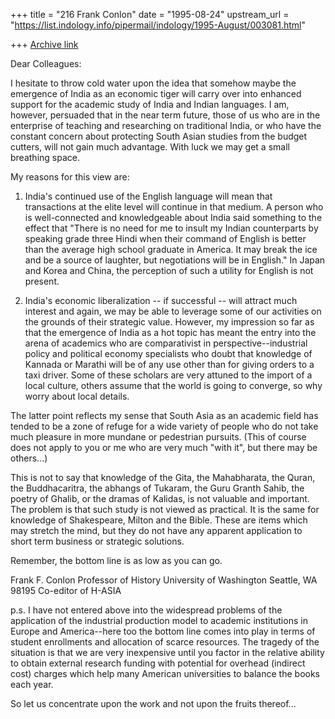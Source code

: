 +++
title = "216 Frank Conlon"
date = "1995-08-24"
upstream_url = "https://list.indology.info/pipermail/indology/1995-August/003081.html"

+++
[Archive link](https://list.indology.info/pipermail/indology/1995-August/003081.html)

Dear Colleagues:

I hesitate to throw cold water upon the idea that somehow maybe the 
emergence of India as an economic tiger will carry over into enhanced 
support for the academic study of India and Indian languages.  I am, 
however, persuaded that in the near term future, those of us who are in 
the enterprise of teaching and researching on traditional India, or who 
have the constant concern about protecting South Asian studies from the 
budget cutters, will not gain much advantage.  With luck we may get a 
small breathing space.

My reasons for this view are:

1.  India's continued use of the English language will mean that 
transactions at the elite level will continue in that medium.  A person 
who is well-connected and knowledgeable about India said something to the 
effect that "There is no need for me to insult my Indian counterparts by 
speaking grade three Hindi when their command of English is better than 
the average high school graduate in America.  It may break the ice and be 
a source of laughter, but negotiations will be in English."  In Japan and 
Korea and China, the perception of such a utility for English is not present.

2.  India's economic liberalization -- if successful -- will attract much 
interest and again, we may be able to leverage some of our activities on 
the grounds of their strategic value.  However, my impression so far as 
that the emergence of India as a hot topic has meant the entry into the 
arena of academics who are comparativist in perspective--industrial 
policy and political economy specialists who doubt that knowledge of 
Kannada or Marathi will be of any use other than for giving orders to a 
taxi driver.  Some of these scholars are very attuned to the import of a
local culture, others assume that the world is going to converge, so why
worry about local details.  

The latter point reflects my sense that South Asia as an academic field 
has tended to be a zone of refuge for a wide variety of people who do not 
take much pleasure in more mundane or pedestrian pursuits.  (This of 
course does not apply to you or me who are very much "with it", but there 
may be others...)

This is not to say that knowledge of the Gita, the Mahabharata, the 
Quran, the Buddhacaritra, the abhangs of Tukaram, the Guru Granth Sahib, 
the poetry of Ghalib, or the dramas of Kalidas, is not valuable and 
important.  The problem is that such study is not viewed as practical.  It
is the same for knowledge of Shakespeare, Milton and the Bible.  These 
are items which may stretch the mind, but they do not have any apparent 
application to short term business or strategic solutions.  

Remember, the bottom line is as low as you can go.


Frank F. Conlon
Professor of History
University of Washington
Seattle, WA 98195
Co-editor of H-ASIA
<conlon at u.washington.edu>


p.s.  I have not entered above into the widespread problems of the 
application of the industrial production model to academic institutions 
in Europe and America--here too the bottom line comes into play in terms 
of student enrollments and allocation of scarce resources.  The tragedy 
of the situation is that we are very inexpensive until you factor in the 
relative ability to obtain external research funding with potential for 
overhead (indirect cost) charges which help many American universities to 
balance the books each year.

So let us concentrate upon the work and not upon the fruits thereof...






